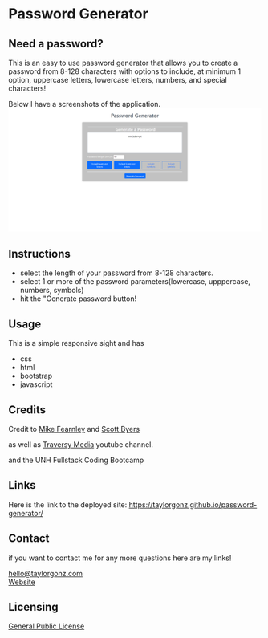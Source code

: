 # Password Generator

## Need a password? 

This is an easy to use password generator that allows you to create a password from 8-128 characters with options to include, at minimum 1 option, uppercase letters, lowercase letters, numbers, and special characters!

Below I have a screenshots of the application.
![alt text](Assets/images/screenshot.png)

## Instructions

- select the length of your password from 8-128 characters.
- select 1 or more of the password parameters(lowercase, upppercase, numbers, symbols)
- hit the "Generate password button!


## Usage
This is a simple responsive sight and has
 - css
 - html
 - bootstrap
 - javascript

## Credits
Credit to [Mike Fearnley](https://michaelfearnley.com/) and [Scott Byers](https://github.com/switch120)

as well as [Traversy Media](https://www.youtube.com/channel/UC29ju8bIPH5as8OGnQzwJyA) youtube channel.

and the UNH Fullstack Coding Bootcamp

## Links 
Here is the link to the deployed site: https://taylorgonz.github.io/password-generator/
## Contact

if you want to contact me for any more questions here are my links!

hello@taylorgonz.com
<br>
[Website](http://www.taylorgonz.com)

## Licensing
 [General Public License](https://opensource.org/licenses/GPL-2.0)
